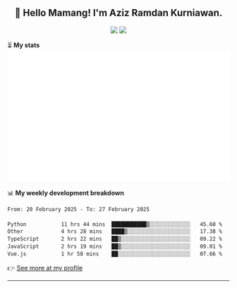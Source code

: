 <h2 align="center">👋 Hello Mamang! I'm Aziz Ramdan Kurniawan.</h2>  
<p align="center">
  <img src="https://komarev.com/ghpvc/?username=azizramdan">
  <img src="https://wakatime.com/badge/user/90056fa0-4c31-4eca-954e-2a3ac05896f9.svg">
</p>
    
⏳ **My stats**  
![](https://raw.githubusercontent.com/azizramdan/github-stats/master/generated/overview.svg#gh-dark-mode-only)

📊 **My weekly development breakdown**
<!--START_SECTION:waka-->

```txt
From: 20 February 2025 - To: 27 February 2025

Python           11 hrs 44 mins  ███████████▒░░░░░░░░░░░░░   45.60 %
Other            4 hrs 28 mins   ████▒░░░░░░░░░░░░░░░░░░░░   17.38 %
TypeScript       2 hrs 22 mins   ██▒░░░░░░░░░░░░░░░░░░░░░░   09.22 %
JavaScript       2 hrs 19 mins   ██▒░░░░░░░░░░░░░░░░░░░░░░   09.01 %
Vue.js           1 hr 58 mins    ██░░░░░░░░░░░░░░░░░░░░░░░   07.66 %
```

<!--END_SECTION:waka-->
👉 [See more at my profile](https://wakatime.com/@azizramdan)
***
